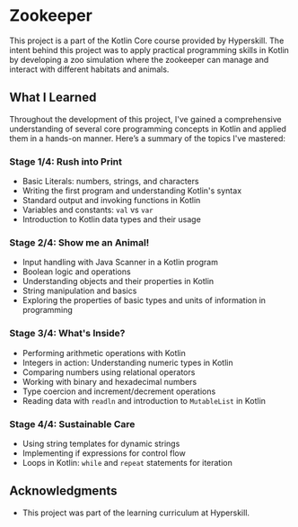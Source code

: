 # Zookeeper

This project is a part of the Kotlin Core course provided by Hyperskill. The intent behind this project was to apply practical programming skills in Kotlin by developing a zoo simulation where the zookeeper can manage and interact with different habitats and animals.

## What I Learned

Throughout the development of this project, I've gained a comprehensive understanding of several core programming concepts in Kotlin and applied them in a hands-on manner. Here’s a summary of the topics I've mastered:

### Stage 1/4: Rush into Print
- Basic Literals: numbers, strings, and characters
- Writing the first program and understanding Kotlin's syntax
- Standard output and invoking functions in Kotlin
- Variables and constants: `val` vs `var`
- Introduction to Kotlin data types and their usage

### Stage 2/4: Show me an Animal!
- Input handling with Java Scanner in a Kotlin program
- Boolean logic and operations
- Understanding objects and their properties in Kotlin
- String manipulation and basics
- Exploring the properties of basic types and units of information in programming

### Stage 3/4: What's Inside?
- Performing arithmetic operations with Kotlin
- Integers in action: Understanding numeric types in Kotlin
- Comparing numbers using relational operators
- Working with binary and hexadecimal numbers
- Type coercion and increment/decrement operations
- Reading data with `readln` and introduction to `MutableList` in Kotlin

### Stage 4/4: Sustainable Care
- Using string templates for dynamic strings
- Implementing if expressions for control flow
- Loops in Kotlin: `while` and `repeat` statements for iteration

## Acknowledgments
- This project was part of the learning curriculum at Hyperskill.
